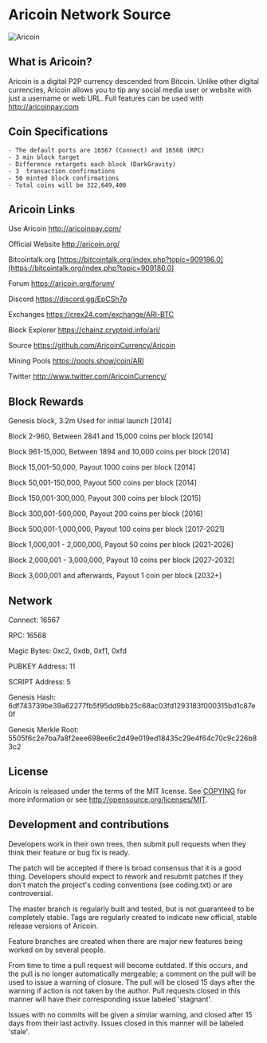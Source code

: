 # Aricoin Network Source 

![Aricoin](http://aricoin.org/assets/aricoin-logo.svg)


## What is Aricoin?
Aricoin is a digital P2P currency descended from Bitcoin. Unlike other digital currencies, Aricoin allows you to tip any social media user or website with just a username or web URL. Full features can be used with http://aricoinpay.com

## Coin Specifications
    - The default ports are 16567 (Connect) and 16568 (RPC)
	- 3 min block target
	- Difference retargets each block (DarkGravity)
	- 3  transaction confirmations
	- 50 minted block confirmations
	- Total coins will be 322,649,400



## Aricoin Links

Use Aricoin
http://aricoinpay.com/

Official Website
http://aricoin.org/

Bitcointalk.org
[https://bitcointalk.org/index.php?topic=909186.0](https://bitcointalk.org/index.php?topic=909186.0)

Forum
https://aricoin.org/forum/

Discord
https://discord.gg/EpCSh7p

Exchanges
https://crex24.com/exchange/ARI-BTC

Block Explorer
https://chainz.cryptoid.info/ari/
 
Source
https://github.com/AricoinCurrency/Aricoin

Mining Pools
https://pools.show/coin/ARI
  
Twitter
http://www.twitter.com/AricoinCurrency/



## Block Rewards
Genesis block, 3.2m Used for initial launch [2014]

Block 2-960, Between 2841 and 15,000 coins per block  [2014]

Block 961-15,000, Between 1894 and 10,000 coins per block  [2014]

Block 15,001-50,000, Payout 1000 coins per block [2014]

Block 50,001-150,000, Payout 500 coins per block [2014]

Block 150,001-300,000, Payout 300 coins per block [2015]

Block 300,001-500,000, Payout 200 coins per block [2016]

Block 500,001-1,000,000, Payout 100 coins per block [2017-2021]

Block 1,000,001 - 2,000,000, Payout 50 coins per block [2021-2026]

Block 2,000,001 - 3,000,000, Payout 10 coins per block  [2027-2032]

Block 3,000,001 and afterwards, Payout 1 coin per block [2032+]

## Network

Connect: 16567

RPC: 16568

Magic Bytes:  0xc2, 0xdb, 0xf1,	 0xfd

PUBKEY  Address: 11 

SCRIPT Address: 5
	
Genesis Hash: 6df743739be39a62277fb5f95dd9bb25c68ac03fd1293183f000315bd1c87e0f

Genesis Merkle Root: 5505f6c2e7ba7a8f2eee698ee6c2d49e019ed18435c29e4f64c70c9c226b83c2



## License
Aricoin is released under the terms of the MIT license. See [COPYING](COPYING)
for more information or see http://opensource.org/licenses/MIT.



## Development and contributions
Developers work in their own trees, then submit pull requests when
they think their feature or bug fix is ready.

The patch will be accepted if there is broad consensus that it is a
good thing.  Developers should expect to rework and resubmit patches
if they don't match the project's coding conventions (see coding.txt)
or are controversial.

The master branch is regularly built and tested, but is not guaranteed
to be completely stable. Tags are regularly created to indicate new
official, stable release versions of Aricoin.

Feature branches are created when there are major new features being
worked on by several people.

From time to time a pull request will become outdated. If this occurs, and
the pull is no longer automatically mergeable; a comment on the pull will
be used to issue a warning of closure. The pull will be closed 15 days
after the warning if action is not taken by the author. Pull requests closed
in this manner will have their corresponding issue labeled 'stagnant'.

Issues with no commits will be given a similar warning, and closed after
15 days from their last activity. Issues closed in this manner will be 
labeled 'stale'. 
